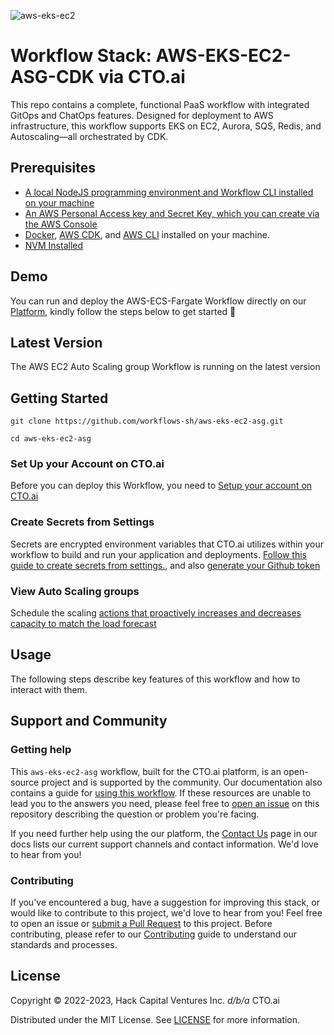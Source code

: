 
![aws-eks-ec2](https://user-images.githubusercontent.com/24816990/174409888-488bb9b1-a200-4afd-aeb3-320680f49274.svg)

# Workflow Stack: AWS-EKS-EC2-ASG-CDK via CTO.ai

This repo contains a complete, functional PaaS workflow with integrated GitOps and ChatOps features. Designed for deployment to AWS infrastructure, this workflow supports EKS on EC2, Aurora, SQS, Redis, and Autoscaling—all orchestrated by CDK.

<!-- ---

## Table of contents

- [Overview](#overview)
  - [Table of contents](#table-of-contents)
  - [Prerequisites](#prerequisites)
  - [Demo](#demo)
  - [Latest Version](#latest-version)
  - [Getting Started](#getting-started)
    - [Set Up your Account on CTO.ai](#set-up-your-account-on-ctoai)
    - [Create Secrets from Settings](#create-secrets-from-settings)
  - [Usage](#usage)
    - [Build and Run Pipelines](#build-and-run-pipelines)
    - [Run and Setup your Infrastructure](#run-and-setup-your-infrastructure)
    - [View changes on CloudFormation](#view-changes-on-cloudformation)
    - [View EC2 instances on AWS](#view-ec2-instances-on-aws)
    - [View Elastic Kubernetes Service Cluster](#view-elastic-kubernetes-service-cluster)
    - [View Auto Scaling groups](#view-auto-scaling-groups)
  - [Getting help](#getting-help)
  - [Reporting bugs and Contributing](#reporting-bugs-and-contributing)
  - [Learn more](#learn-more)
  - [Other questions?](#other-questions)
  - [License](#license) -->

## Prerequisites

- [A local NodeJS programming environment and Workflow CLI installed on your machine](https://cto.ai/docs/install-cli)
- [An AWS Personal Access key and Secret Key, which you can create via the AWS Console](https://cto.ai/docs/aws-ecs-fargate#create-secrets-from-settings)
- [Docker](https://docs.docker.com/get-docker/), [AWS CDK](https://docs.aws.amazon.com/cdk/v2/guide/getting_started.html), and [AWS CLI](https://docs.aws.amazon.com/cli/latest/userguide/getting-started-install.html) installed on your machine.
- [NVM Installed](https://github.com/nvm-sh/nvm)

## Demo

You can run and deploy the AWS-ECS-Fargate Workflow directly on our [Platform](https://cto.ai/), kindly follow the steps below to get started 🚀

## Latest Version

The AWS EC2 Auto Scaling group Workflow is running on the latest version


## Getting Started

```
git clone https://github.com/workflows-sh/aws-eks-ec2-asg.git

cd aws-eks-ec2-asg
```

### Set Up your Account on CTO.ai

Before you can deploy this Workflow, you need to [Setup your account on CTO.ai](https://cto.ai/docs/setup-flow)

### Create Secrets from Settings

Secrets are encrypted environment variables that CTO.ai utilizes within your workflow to build and run your application and deployments. [Follow this guide to create secrets from settings.](https://cto.ai/docs/aws-eks-ec2#create-secret-from-settings), and also [generate your Github token](https://cto.ai/docs/aws-eks-ec2#generate-github-token)

### View Auto Scaling groups

Schedule the scaling [actions that proactively increases and decreases capacity to match the load forecast](https://cto.ai/docs/aws-eks-ec2#view-auto-scaling-groups)

## Usage

The following steps describe key features of this workflow and how to interact with them.

## Support and Community

### Getting help

This `aws-eks-ec2-asg` workflow, built for the CTO.ai platform, is an open-source project and is supported by the community. Our documentation also contains a guide for [using this workflow](https://cto.ai/docs/aws-eks-ec2-asg). If these resources are unable to lead you to the answers you need, please feel free to [open an issue](https://github.com/workflows-sh/aws-eks-ec2-asg-cdk/issues) on this repository describing the question or problem you're facing.

If you need further help using the our platform, the [Contact Us](https://cto.ai/docs/contact-us) page in our docs lists our current support channels and contact information. We'd love to hear from you!

### Contributing

If you've encountered a bug, have a suggestion for improving this stack, or would like to contribute to this project, we'd love to hear from you! Feel free to open an issue or [submit a Pull Request](https://github.com/workflows-sh/aws-eks-ec2-asg-cdk/pulls) to this project. Before contributing, please refer to our [Contributing](Contributing.md) guide to understand our standards and processes.

## License

Copyright &copy; 2022-2023, Hack Capital Ventures Inc. *d/b/a* CTO.ai

Distributed under the MIT License. See [LICENSE](License) for more information.
